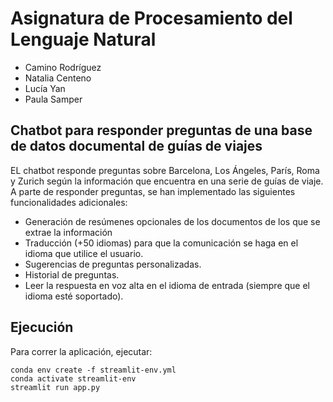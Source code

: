 # Asignatura de Procesamiento del Lenguaje Natural

- Camino Rodríguez
- Natalia Centeno
- Lucía Yan 
- Paula Samper
  
## Chatbot para responder preguntas de una base de datos documental de guías de viajes

EL chatbot responde preguntas sobre Barcelona, Los Ángeles, París, Roma y Zurich según la información que encuentra en una serie de guías de viaje.
A parte de responder preguntas, se han implementado las siguientes funcionalidades adicionales:
- Generación de resúmenes opcionales de los documentos de los que se extrae la información
- Traducción (+50 idiomas) para que la comunicación se haga en el idioma que utilice el usuario.
- Sugerencias de preguntas personalizadas.
- Historial de preguntas.
- Leer la respuesta en voz alta en el idioma de entrada (siempre que el idioma esté soportado).

## Ejecución

Para correr la aplicación, ejecutar:

~~~
conda env create -f streamlit-env.yml
conda activate streamlit-env
streamlit run app.py
~~~
